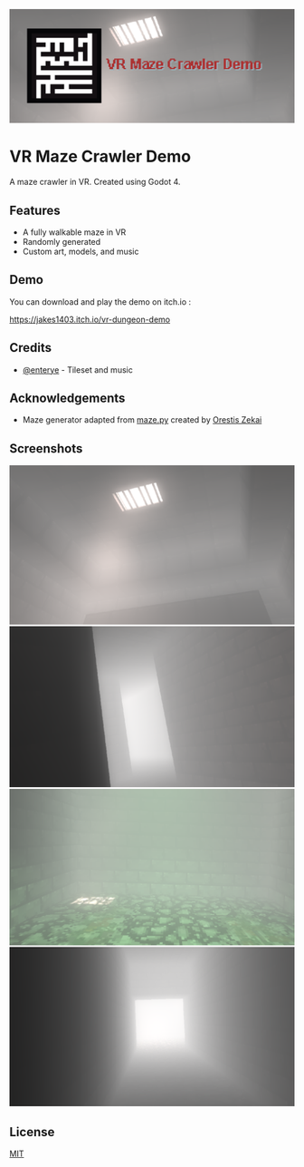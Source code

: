 
![Logo](https://github.com/jakes1403/VR-Dungeon-Crawler-Godot-4/raw/main/images/banner.png)


# VR Maze Crawler Demo

A maze crawler in VR. Created using Godot 4.




## Features

- A fully walkable maze in VR
- Randomly generated
- Custom art, models, and music


## Demo

You can download and play the demo on itch.io :

https://jakes1403.itch.io/vr-dungeon-demo

## Credits

- [@enterye](https://github.com/enterye) - Tileset and music

## Acknowledgements

 - Maze generator adapted from [maze.py](https://github.com/OrWestSide/python-scripts/blob/master/maze.py) created by [Orestis Zekai](https://github.com/OrWestSide)


## Screenshots

![Screenshot 1](https://github.com/jakes1403/VR-Dungeon-Crawler-Godot-4/raw/main/images/screenshot1.png)
![Screenshot 2](https://github.com/jakes1403/VR-Dungeon-Crawler-Godot-4/raw/main/images/screenshot2.png)
![Screenshot 3](https://github.com/jakes1403/VR-Dungeon-Crawler-Godot-4/raw/main/images/screenshot3.png)
![Screenshot 4](https://github.com/jakes1403/VR-Dungeon-Crawler-Godot-4/raw/main/images/screenshot4.png)





## License

[MIT](https://choosealicense.com/licenses/mit/)

